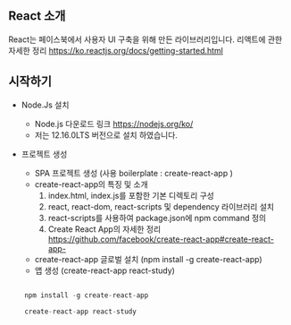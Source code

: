 ## React 소개

React는 페이스북에서 사용자 UI 구축을 위해 만든 라이브러리입니다.
리액트에 관한 자세한 정리 https://ko.reactjs.org/docs/getting-started.html

## 시작하기

- Node.Js 설치

    - Node.js 다운로드 링크 https://nodejs.org/ko/
    - 저는 12.16.0LTS 버전으로 설치 하였습니다.


- 프로젝트 생성

    - SPA 프로젝트 생성 (사용 boilerplate : create-react-app )
    - create-react-app의 특징 및 소개
        1. index.html, index.js를 포함한 기본 디렉토리 구성
        1. react, react-dom, react-scripts 및 dependency 라이브러리 설치
        1. react-scripts를 사용하여 package.json에 npm command 정의
        1. Create React App의 자세한 정리 https://github.com/facebook/create-react-app#create-react-app-
    - create-react-app 글로벌 설치 (npm install -g create-react-app)
    - 앱 생성 (create-react-app react-study)

```javascript

    npm install -g create-react-app

    create-react-app react-study

```